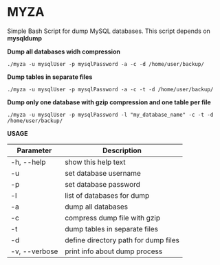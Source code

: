 # MYZA
Simple Bash Script for dump MySQL databases. This script depends on **mysqldump**


**Dump all databases widh compression**
```
./myza -u mysqlUser -p mysqlPassword -a -c -d /home/user/backup/
```


**Dump tables in separate files**
```
./myza -u mysqlUser -p mysqlPassword -a -c -t -d /home/user/backup/
```


**Dump only one database with gzip compression and one table per file**
```
./myza -u mysqlUser -p mysqlPassword -l "my_database_name" -c -t -d /home/user/backup/
```

**USAGE**

Parameter    | Description
------------ | -------------
-h, --help | show this help text
-u | set database username
-p | set database password
-l | list of databases for dump
-a | dump all databases
-c | compress dump file with gzip
-t | dump tables in separate files
-d | define directory path for dump files
-v, --verbose | print info about dump process
